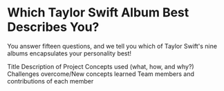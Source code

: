# Which Taylor Swift Album Best Describes You? 

You answer fifteen questions, and we tell you which of Taylor Swift's nine albums encapsulates your personality best! 

Title
Description of Project
Concepts used (what, how, and why?)
Challenges overcome/New concepts learned
Team members and contributions of each member